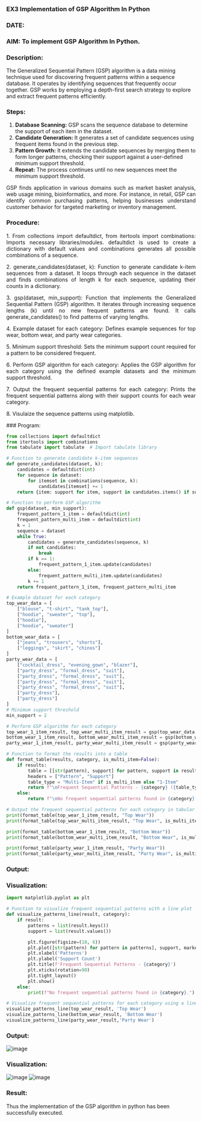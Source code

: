 ### EX3 Implementation of GSP Algorithm In Python
### DATE: 
### AIM: To implement GSP Algorithm In Python.
### Description:
The Generalized Sequential Pattern (GSP) algorithm is a data mining technique used for discovering frequent patterns within a sequence database. It operates by identifying sequences that frequently occur together. GSP works by employing a depth-first search strategy to explore and extract frequent patterns efficiently.
### Steps:
1. <strong>Database Scanning:</strong> GSP scans the sequence database to determine the support of each item in the dataset.
2. <strong>Candidate Generation:</strong> It generates a set of candidate sequences using frequent items found in the previous step.
3. <strong>Pattern Growth:</strong> It extends the candidate sequences by merging them to form longer patterns, checking their support against a user-defined minimum support threshold.
4. <strong>Repeat:</strong> The process continues until no new sequences meet the minimum support threshold.
<p align="justify">
GSP finds application in various domains such as market basket analysis, web usage mining, bioinformatics, and more. For instance, in retail, GSP can identify common purchasing patterns, helping businesses understand customer behavior for targeted marketing or inventory management.
</p>

### Procedure:
<p align="justify">
1. From collections import defaultdict, from itertools import combinations: Imports necessary libraries/modules. defaultdict is
used to create a dictionary with default values and combinations generates all possible combinations of a sequence.</p>
<p align="justify">
2. generate_candidates(dataset, k): Function to generate candidate k-item sequences from a dataset. It loops through each sequence in the
dataset and finds combinations of length k for each sequence, updating their counts in a dictionary.</p>
<p align="justify">
3. gsp(dataset, min_support): Function that implements the Generalized Sequential Pattern (GSP) algorithm. It iterates through increasing
sequence lengths (k) until no new frequent patterns are found. It calls generate_candidates() to find patterns of varying lengths.</p>
<p align="justify">
4. Example dataset for each category: Defines example sequences for top wear, bottom wear, and party wear categories.</p>
<p align="justify">
5. Minimum support threshold: Sets the minimum support count required for a pattern to be considered frequent.</p>
<p align="justify">
6. Perform GSP algorithm for each category: Applies the GSP algorithm for each category using the defined example datasets and the
minimum support threshold.</p>
<p align="justify">
7. Output the frequent sequential patterns for each category: Prints the frequent sequential patterns 
    along with their support counts
for each wear category.</p>
<p align="justify">
8. Visulaize the sequence patterns using matplotlib.
</p>
### Program:

```python
from collections import defaultdict
from itertools import combinations
from tabulate import tabulate  # Import tabulate library

# Function to generate candidate k-item sequences
def generate_candidates(dataset, k):
    candidates = defaultdict(int)
    for sequence in dataset:
        for itemset in combinations(sequence, k):
            candidates[itemset] += 1
    return {item: support for item, support in candidates.items() if support >= min_support}

# Function to perform GSP algorithm
def gsp(dataset, min_support):
    frequent_pattern_1_item = defaultdict(int)
    frequent_pattern_multi_item = defaultdict(int)
    k = 1
    sequence = dataset
    while True:
        candidates = generate_candidates(sequence, k)
        if not candidates:
            break
        if k == 1:
            frequent_pattern_1_item.update(candidates)
        else:
            frequent_pattern_multi_item.update(candidates)
        k += 1
    return frequent_pattern_1_item, frequent_pattern_multi_item

# Example dataset for each category
top_wear_data = [
    ["blouse", "t-shirt", "tank_top"],
    ["hoodie", "sweater", "top"], 
    ["hoodie"], 
    ["hoodie", "sweater"]
]
bottom_wear_data = [
    ["jeans", "trousers", "shorts"],
    ["leggings", "skirt", "chinos"]
]
party_wear_data = [
    ["cocktail_dress", "evening_gown", "blazer"],
    ["party_dress", "formal_dress", "suit"],
    ["party_dress", "formal_dress", "suit"],
    ["party_dress", "formal_dress", "suit"],
    ["party_dress", "formal_dress", "suit"],
    ["party_dress"], 
    ["party_dress"]
]
# Minimum support threshold
min_support = 2

# Perform GSP algorithm for each category
top_wear_1_item_result, top_wear_multi_item_result = gsp(top_wear_data, min_support)
bottom_wear_1_item_result, bottom_wear_multi_item_result = gsp(bottom_wear_data, min_support)
party_wear_1_item_result, party_wear_multi_item_result = gsp(party_wear_data, min_support)

# Function to format the results into a table
def format_table(results, category, is_multi_item=False):
    if results:
        table = [[str(pattern), support] for pattern, support in results.items()]
        headers = ["Pattern", "Support"]
        table_type = "Multi-Item" if is_multi_item else "1-Item"
        return f"\nFrequent Sequential Patterns - {category} ({table_type} Sequences):\n" + tabulate(table, headers, tablefmt="grid")
    else:
        return f"\nNo frequent sequential patterns found in {category} ({'Multi-Item' if is_multi_item else '1-Item'} Sequences).\n"

# Output the frequent sequential patterns for each category in tabular form
print(format_table(top_wear_1_item_result, "Top Wear"))
print(format_table(top_wear_multi_item_result, "Top Wear", is_multi_item=True))

print(format_table(bottom_wear_1_item_result, "Bottom Wear"))
print(format_table(bottom_wear_multi_item_result, "Bottom Wear", is_multi_item=True))

print(format_table(party_wear_1_item_result, "Party Wear"))
print(format_table(party_wear_multi_item_result, "Party Wear", is_multi_item=True))
```
### Output:

### Visualization:
```python
import matplotlib.pyplot as plt

# Function to visualize frequent sequential patterns with a line plot
def visualize_patterns_line(result, category):
    if result:
        patterns = list(result.keys())
        support = list(result.values())

        plt.figure(figsize=(10, 6))
        plt.plot([str(pattern) for pattern in patterns], support, marker='o', linestyle='-', color='blue')
        plt.xlabel('Patterns')
        plt.ylabel('Support Count')
        plt.title(f'Frequent Sequential Patterns - {category}')
        plt.xticks(rotation=90)
        plt.tight_layout()
        plt.show()
    else:
        print(f"No frequent sequential patterns found in {category}.")

# Visualize frequent sequential patterns for each category using a line plot
visualize_patterns_line(top_wear_result, 'Top Wear')
visualize_patterns_line(bottom_wear_result, 'Bottom Wear')
visualize_patterns_line(party_wear_result,'Party Wear')

```
### Output:

![image](https://github.com/user-attachments/assets/d1a627a1-b088-475f-8049-957408a91167)
### Visualization:
![image](https://github.com/user-attachments/assets/cd9e9840-a6df-4895-9756-9e20a98fbbff)
![image](https://github.com/user-attachments/assets/f1676eab-cb21-4775-b557-4473aa570281)

### Result:
Thus the implementation of the GSP algorithm in python has been successfully executed.
